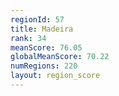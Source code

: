 ```yaml
---
regionId: 57
title: Madeira
rank: 34
meanScore: 76.05
globalMeanScore: 70.22
numRegions: 220
layout: region_score
---
```

